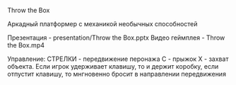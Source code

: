 Throw the Box

Аркадный платформер с механикой необычных способностей

Презентация - presentation/Throw the Box.pptx
Видео геймплея - Throw the Box.mp4

Управление:
СТРЕЛКИ - передвижение перонажа
C - прыжок
X - захват объекта. Если игрок удерживает клавишу, то и держит коробку,
если отпустит клавишу, то мнгновенно бросит в направлении передвижения
